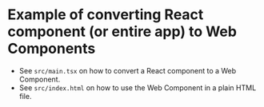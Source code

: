 # Example of converting React component (or entire app) to Web Components

* See `src/main.tsx` on how to convert a React component to a Web Component.
* See `src/index.html` on how to use the Web Component in a plain HTML file.